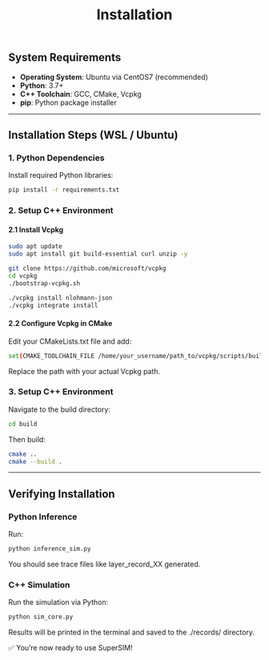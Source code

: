 ﻿---
title: "Installation"
description: "Learn how to quickly get started with SuperSIM."
--- 


## System Requirements

- **Operating System**: Ubuntu via CentOS7 (recommended)  
- **Python**: 3.7+  
- **C++ Toolchain**: GCC, CMake, Vcpkg  
- **pip**: Python package installer  

---

## Installation Steps (WSL / Ubuntu)

### 1. Python Dependencies

Install required Python libraries:

```bash
pip install -r requirements.txt 
```

### 2. Setup C++ Environment
#### 2.1 Install Vcpkg
```bash
sudo apt update
sudo apt install git build-essential curl unzip -y

git clone https://github.com/microsoft/vcpkg
cd vcpkg
./bootstrap-vcpkg.sh

./vcpkg install nlohmann-json
./vcpkg integrate install
```
#### 2.2 Configure Vcpkg in CMake
Edit your CMakeLists.txt file and add:
```bash
set(CMAKE_TOOLCHAIN_FILE /home/your_username/path_to/vcpkg/scripts/buildsystems/vcpkg.cmake)
```
Replace the path with your actual Vcpkg path.
### 3. Setup C++ Environment
Navigate to the build directory:
```bash
cd build
```
Then build:
```bash
cmake ..
cmake --build .
```
---
## Verifying Installation
### Python Inference
Run:
```bash
python inference_sim.py
```
You should see trace files like layer_record_XX generated.
### C++ Simulation
Run the simulation via Python:
```bash
python sim_core.py
```
Results will be printed in the terminal and saved to the ./records/ directory.

✅ You’re now ready to use SuperSIM!